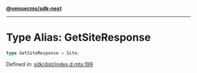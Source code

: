 [**@venuecms/sdk-next**](../Index.md)

***

# Type Alias: GetSiteResponse

```ts
type GetSiteResponse = Site;
```

Defined in: [sdk/dist/index.d.mts:199](https://github.com/venuecms/sdk/blob/da35bc89025fb85e596c6443c84da7b9eb9593b5/packages/sdk/dist/index.d.mts#L199)
